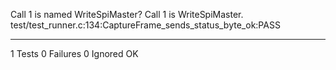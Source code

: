 Call 1 is named WriteSpiMaster? Call 1 is WriteSpiMaster.
test/test_runner.c:134:CaptureFrame_sends_status_byte_ok:PASS

-----------------------
1 Tests 0 Failures 0 Ignored 
OK
